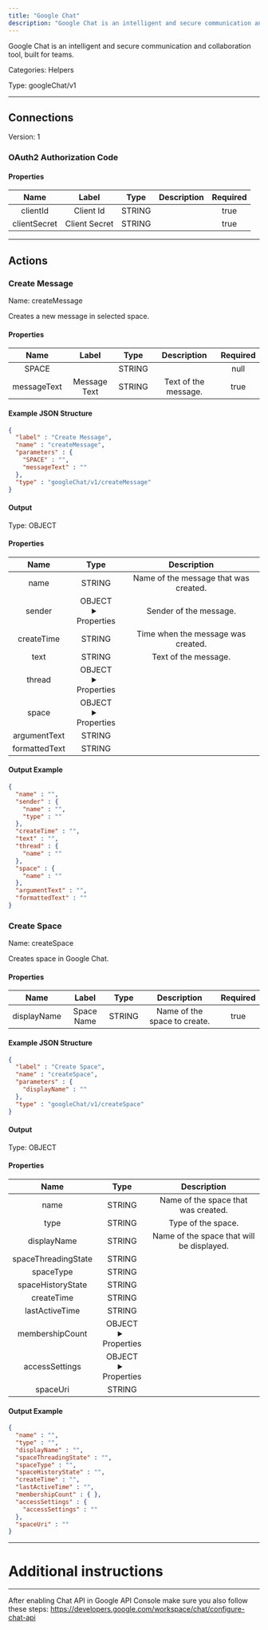 ```yaml
---
title: "Google Chat"
description: "Google Chat is an intelligent and secure communication and collaboration tool, built for teams."
---
```


Google Chat is an intelligent and secure communication and collaboration tool, built for teams.


Categories: Helpers


Type: googleChat/v1

<hr />



## Connections

Version: 1


### OAuth2 Authorization Code

#### Properties

|      Name       |      Label     |     Type     |     Description     | Required |
|:---------------:|:--------------:|:------------:|:-------------------:|:--------:|
| clientId | Client Id | STRING |  | true |
| clientSecret | Client Secret | STRING |  | true |





<hr />



## Actions


### Create Message
Name: createMessage

Creates a new message in selected space.

#### Properties

|      Name       |      Label     |     Type     |     Description     | Required |
|:---------------:|:--------------:|:------------:|:-------------------:|:--------:|
| SPACE | | STRING |  | null |
| messageText | Message Text | STRING | Text of the message. | true |

#### Example JSON Structure
```json
{
  "label" : "Create Message",
  "name" : "createMessage",
  "parameters" : {
    "SPACE" : "",
    "messageText" : ""
  },
  "type" : "googleChat/v1/createMessage"
}
```

#### Output



Type: OBJECT


#### Properties

|     Name     |     Type     |     Description     |
|:------------:|:------------:|:-------------------:|
| name | STRING | Name of the message that was created. |
| sender | OBJECT <details> <summary> Properties </summary> {STRING\(name), STRING\(type)} </details> | Sender of the message. |
| createTime | STRING | Time when the message was created. |
| text | STRING | Text of the message. |
| thread | OBJECT <details> <summary> Properties </summary> {STRING\(name)} </details> |  |
| space | OBJECT <details> <summary> Properties </summary> {STRING\(name)} </details> |  |
| argumentText | STRING |  |
| formattedText | STRING |  |




#### Output Example
```json
{
  "name" : "",
  "sender" : {
    "name" : "",
    "type" : ""
  },
  "createTime" : "",
  "text" : "",
  "thread" : {
    "name" : ""
  },
  "space" : {
    "name" : ""
  },
  "argumentText" : "",
  "formattedText" : ""
}
```


### Create Space
Name: createSpace

Creates space in Google Chat.

#### Properties

|      Name       |      Label     |     Type     |     Description     | Required |
|:---------------:|:--------------:|:------------:|:-------------------:|:--------:|
| displayName | Space Name | STRING | Name of the space to create. | true |

#### Example JSON Structure
```json
{
  "label" : "Create Space",
  "name" : "createSpace",
  "parameters" : {
    "displayName" : ""
  },
  "type" : "googleChat/v1/createSpace"
}
```

#### Output



Type: OBJECT


#### Properties

|     Name     |     Type     |     Description     |
|:------------:|:------------:|:-------------------:|
| name | STRING | Name of the space that was created. |
| type | STRING | Type of the space. |
| displayName | STRING | Name of the space that will be displayed. |
| spaceThreadingState | STRING |  |
| spaceType | STRING |  |
| spaceHistoryState | STRING |  |
| createTime | STRING |  |
| lastActiveTime | STRING |  |
| membershipCount | OBJECT <details> <summary> Properties </summary> {} </details> |  |
| accessSettings | OBJECT <details> <summary> Properties </summary> {STRING\(accessSettings)} </details> |  |
| spaceUri | STRING |  |




#### Output Example
```json
{
  "name" : "",
  "type" : "",
  "displayName" : "",
  "spaceThreadingState" : "",
  "spaceType" : "",
  "spaceHistoryState" : "",
  "createTime" : "",
  "lastActiveTime" : "",
  "membershipCount" : { },
  "accessSettings" : {
    "accessSettings" : ""
  },
  "spaceUri" : ""
}
```




<hr />

# Additional instructions
<hr />

After enabling Chat API in Google API Console make sure you also follow these steps:
https://developers.google.com/workspace/chat/configure-chat-api
